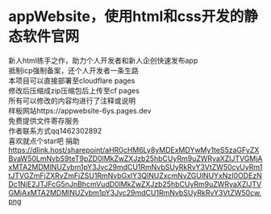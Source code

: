 # appWebsite，使用html和css开发的静态软件官网  
新人html练手之作，助力个人开发者和新人企创快速发布app  
抵制icp强制备案，还个人开发者一条生路  
本项目可以直接部署至cloudflare pages  
修改后压缩成zip压缩包后上传至cf pages  
所有可以修改的内容均进行了注释或说明  
样板网站https://appwebsite-6ys.pages.dev  
免费提供文件寄存服务  
作者联系方式qq1462302892  
喜欢就点个star吧
捐助  
https://dlink.host/sharepoint/aHR0cHM6Ly8yMDExMDYwMy1teS5zaGFyZXBvaW50LmNvbS9teT9pZD0lMkZwZXJzb25hbCUyRm9uZWRyaXZlJTVGMjAxMTA2MDMlNUZvbm1pY3Jvc29mdCU1RmNvbSUyRkRvY3VtZW50cyUyRm1tJTVGZmFjZXRvZmFjZSU1RmNvbGxlY3QlNUZxcmNvZGUlNUYxNzI0ODEzNDc1NjE2JTJFcG5nJnBhcmVudD0lMkZwZXJzb25hbCUyRm9uZWRyaXZlJTVGMjAxMTA2MDMlNUZvbm1pY3Jvc29mdCU1RmNvbSUyRkRvY3VtZW50cw.png
